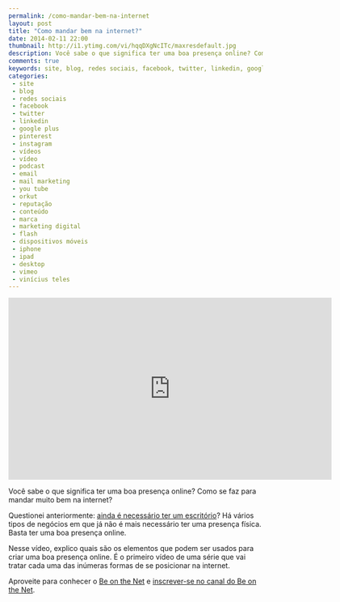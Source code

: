 ```yaml
---
permalink: /como-mandar-bem-na-internet
layout: post
title: "Como mandar bem na internet?"
date: 2014-02-11 22:00
thumbnail: http://i1.ytimg.com/vi/hqqDXgNcITc/maxresdefault.jpg
description: Você sabe o que significa ter uma boa presença online? Como se faz para mandar muito bem na internet?
comments: true
keywords: site, blog, redes sociais, facebook, twitter, linkedin, google plus, pinterest, instagram, vídeos, vídeo, podcast, email, you tube, mail marketing, orkut, reputação, conteúdo, marca, marketing digital, flash, dispositivos móveis, desktop, vimeo, vínicius teles, iphone, ipad
categories: 
 - site
 - blog
 - redes sociais
 - facebook
 - twitter
 - linkedin
 - google plus
 - pinterest
 - instagram
 - vídeos
 - vídeo
 - podcast
 - email
 - mail marketing
 - you tube
 - orkut
 - reputação
 - conteúdo
 - marca
 - marketing digital
 - flash
 - dispositivos móveis
 - iphone
 - ipad
 - desktop
 - vimeo
 - vinícius teles
---
```

<iframe width="640" height="360" src="http://www.youtube.com/embed/hqqDXgNcITc" frameborder="0" allowfullscreen></iframe>

Você sabe o que significa ter uma boa presença online? Como se faz para mandar muito bem na internet?

Questionei anteriormente: [ainda é necessário ter um escritório][3]? Há vários tipos de negócios em que já não é mais necessário ter uma presença física. Basta ter uma boa presença online.

Nesse vídeo, explico quais são os elementos que podem ser usados para criar uma boa presença online. É o primeiro vídeo de uma série que vai tratar cada uma das inúmeras formas de se posicionar na internet.

Aproveite para conhecer o [Be on the Net][1] e [inscrever-se no canal do Be on the Net][2].

[1]: http://beonthe.net
[2]: http://www.youtube.com/subscription_center?add_user=beonthenetTV
[3]: http://beonthe.net/criar_site/videos/youtube/jHhbV0pa614#subnavigation
